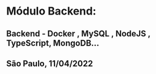 # Módulo Backend:

## Backend - Docker , MySQL , NodeJS , TypeScript, MongoDB...
## São Paulo, 11/04/2022
